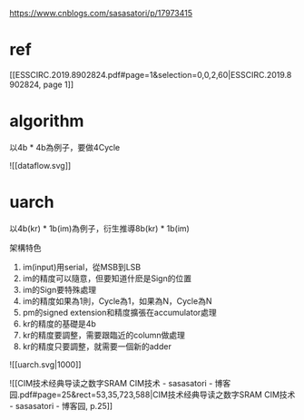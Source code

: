 https://www.cnblogs.com/sasasatori/p/17973415
# ref
[[ESSCIRC.2019.8902824.pdf#page=1&selection=0,0,2,60|ESSCIRC.2019.8902824, page 1]]

# algorithm

以4b * 4b為例子，要做4Cycle

![[dataflow.svg]]

# uarch

以4b(kr) * 1b(im)為例子，衍生推導8b(kr) * 1b(im)

架構特色
1. im(input)用serial，從MSB到LSB
2. im的精度可以隨意，但要知道什麽是Sign的位置
3. im的Sign要特殊處理
4. im的精度如果為1則，Cycle為1，如果為N，Cycle為N
5. pm的signed extension和精度擴張在accumulator處理
6. kr的精度的基礎是4b
7. kr的精度要調整，需要跟臨近的column做處理
8. kr的精度只要調整，就需要一個新的adder

![[uarch.svg|1000]]


![[CIM技术经典导读之数字SRAM CIM技术 - sasasatori - 博客园.pdf#page=25&rect=53,35,723,588|CIM技术经典导读之数字SRAM CIM技术 - sasasatori - 博客园, p.25]]
